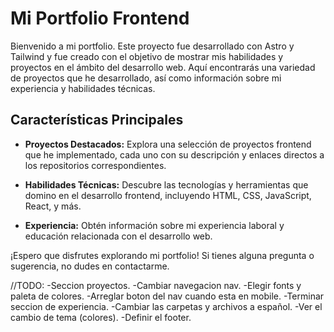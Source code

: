 # Mi Portfolio Frontend

Bienvenido a mi portfolio. Este proyecto fue desarrollado con Astro y Tailwind y fue creado con el objetivo de mostrar mis habilidades y proyectos en el ámbito del desarrollo web. Aquí encontrarás una variedad de proyectos que he desarrollado, así como información sobre mi experiencia y habilidades técnicas.

## Características Principales

- **Proyectos Destacados:** Explora una selección de proyectos frontend que he implementado, cada uno con su descripción y enlaces directos a los repositorios correspondientes.
  
- **Habilidades Técnicas:** Descubre las tecnologías y herramientas que domino en el desarrollo frontend, incluyendo HTML, CSS, JavaScript, React, y más.

- **Experiencia:** Obtén información sobre mi experiencia laboral y educación relacionada con el desarrollo web.


¡Espero que disfrutes explorando mi portfolio! Si tienes alguna pregunta o sugerencia, no dudes en contactarme.



//TODO: 
-Seccion proyectos.
-Cambiar navegacion nav.
-Elegir fonts y paleta de colores.
-Arreglar boton del nav cuando esta en mobile.
-Terminar seccion de experiencia.
-Cambiar las carpetas y archivos a español.
-Ver el cambio de tema (colores).
-Definir el footer.